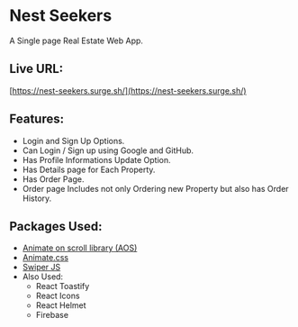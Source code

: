# Nest Seekers

A Single page Real Estate Web App.

## Live URL:

[https://nest-seekers.surge.sh/](https://nest-seekers.surge.sh/)

## Features:

- Login and Sign Up Options.
- Can Login / Sign up using Google and GitHub.
- Has Profile Informations Update Option.
- Has Details page for Each Property.
- Has Order Page.
- Order page Includes not only Ordering new Property but also has Order History.

## Packages Used:

- [Animate on scroll library (AOS)](https://www.npmjs.com/package/aos)
- [Animate.css](https://animate.style/)
- [Swiper JS](https://swiperjs.com/)
- Also Used:
  - React Toastify
  - React Icons
  - React Helmet
  - Firebase
